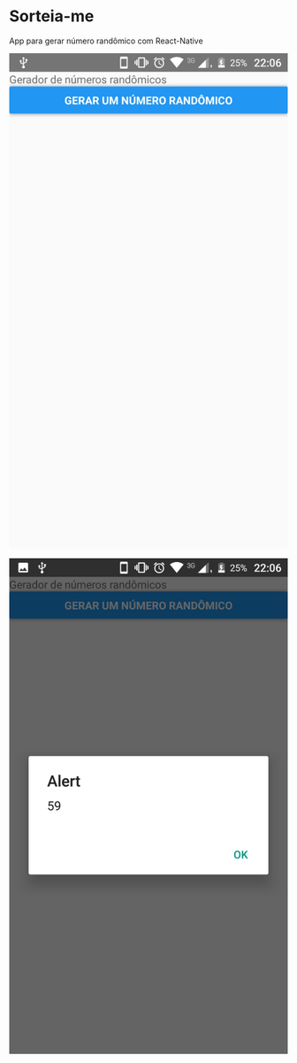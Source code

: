 # Sorteia-me
App para gerar número randômico com React-Native

![Screenshot](https://github.com/iarlenaquiles/Sorteia-me/blob/master/img/app1.jpeg)

![Screenshot](https://github.com/iarlenaquiles/Sorteia-me/blob/master/img/app1-alert.jpeg)
